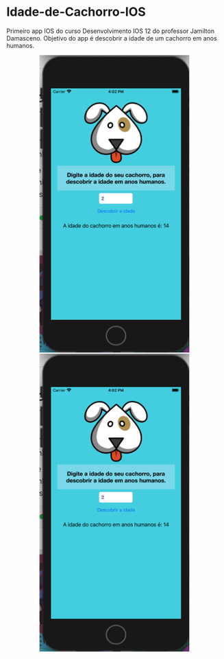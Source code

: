 # Idade-de-Cachorro-IOS
Primeiro app IOS do curso Desenvolvimento IOS 12 do professor Jamilton Damasceno. Objetivo do app é descobrir a idade de um cachorro em anos humanos. 
<p align="center">
  <img src="https://github.com/Gilbert097/Idade-de-Cachorro-IOS/blob/main/imagem.png?raw=true" width="350" title="hover text">
  <img src="https://github.com/Gilbert097/Idade-de-Cachorro-IOS/blob/main/imagem.png?raw=true" width="350" alt="accessibility text">
</p>
